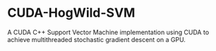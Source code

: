 # CUDA-HogWild-SVM
A CUDA C++ Support Vector Machine implementation using CUDA to achieve multithreaded stochastic gradient descent on a GPU.

